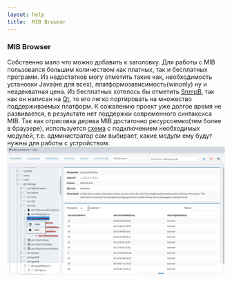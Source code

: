 ```yaml
---
layout: help
title:  MIB Browser
---
```


### MIB Browser

Собственно мало что можно добавить к заголовку. Для работы с MIB пользовался большим количеством как платных, так и бесплатных программ. Из недостатков могу отметить такие как, необходимость установки Java(не для всех), платформозависимость(winonly) ну и неадекватная цена. Из бесплатных хотелось бы отметить [SnmpB](https://sourceforge.net/projects/snmpb/), так как он написан на [Qt](http://doc.qt.io/archives/qt-4.8/), то его легко портировать на множество поддерживаемых платформ. К сожалению проект уже долгое время не развивается, в результате нет поддержки современного синтаксиса MIB.
Так как отрисовка дерева MIB достаточно ресурсоемко(тем более в браузере), используется [схема](/manuals/mibs.html) с подключением необходимых модулей, т.е. администратор сам выбирает, какие модули ему будут нужны для работы с устройством.
![mibs_browser](/screenshots/mibs_browser.png)
